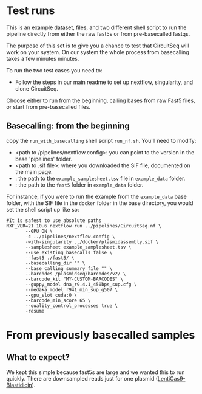 # Test runs
This is an example dataset, files, and two different shell script to run the pipeline directly from either the raw fast5s or from pre-basecalled fastqs. 

The purpose of this set is to give you a chance to test that CircuitSeq will work on your system. On our system the whole process from basecalling takes a few minutes minutes. 

To run the two test cases you need to:
 - Follow the steps in our main readme to set up nextflow, singularity, and clone CircuitSeq.

Choose either to run from the beginning, calling bases from raw Fast5 files, or start from pre-basecalled files. 

## Basecalling: from the beginning 

copy the `run_with_basecalling` shell script `run_nf.sh`. You'll need to modify:

- <path to /pipelines/nextflow.config>: you can point to the version in the base 'pipelines' folder. 
- <path to .sif file>: where you downloaded the SIF file, documented on the main page.
- <path to sample_sheet.tsv>: the path to the `example_samplesheet.tsv` file in `example_data` folder.
- <path to fast5 directory>: the path to the `fast5` folder in `example_data` folder.

For instance, if you were to run the example from the `example_data` base folder, with the SIF file in the 
       `docker` folder in the base directory, you would set the shell script up like so:
```
#It is safest to use absolute paths
NXF_VER=21.10.6 nextflow run ../pipelines/CircuitSeq.nf \
       --GPU ON \
       -c ../pipelines/nextflow.config \
       -with-singularity ../docker/plasmidassembly.sif \
       --samplesheet example_samplesheet.tsv \
       --use_existing_basecalls false \
       --fast5 ./fast5/ \
       --basecalling_dir "" \
       --base_calling_summary_file "" \
       --barcodes /plasmidseq/barcodes/v2/ \
       --barcode_kit "MY-CUSTOM-BARCODES" \
       --guppy_model dna_r9.4.1_450bps_sup.cfg \
       --medaka_model r941_min_sup_g507 \
       --gpu_slot cuda:0 \
       --barcode_min_score 65 \
       --quality_control_processes true \
       -resume
```

# From previously basecalled samples
 
 
## What to expect?
We kept this simple because fast5s are large and we wanted this to run quickly. There are downsampled reads just for one plasmid ([LentiCas9-Blastidicin](https://www.addgene.org/52962/)).  

